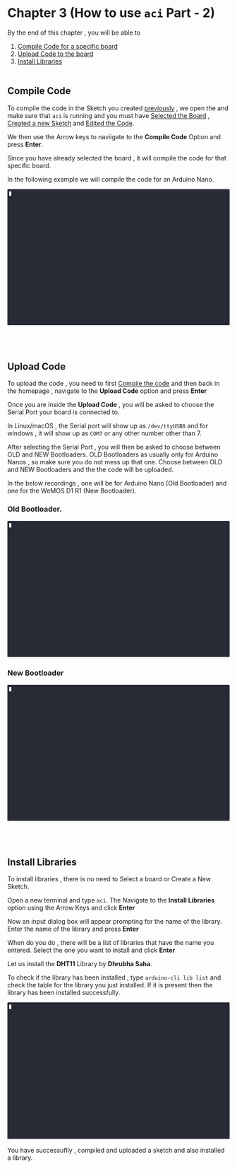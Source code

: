 # Chapter 3 (How to use `aci` Part - 2)

By the end of this chapter , you will be able to 

1. [Compile Code for a specific board](#compile-code)
2. [Upload Code to the board](#upload-code)
3. [Install Libraries](#install-libraries)
<br><br>
## Compile Code

To compile the code in the Sketch you created [previously](./chapter_2.md#edit-a-sketch) , we open the
and make sure that `aci` is running and you must have [Selected the Board](./chapter_2.md#select-a-board) , 
[Created a new Sketch](./chapter_2.md#create-a-new-sketch) and [Edited the Code](./chapter_2.md#edit-a-sketch). 

We then use the Arrow keys to naviigate to the **Compile Code** Option and press **Enter**. 

Since you have already selected the board , it will compile the code for that specific board. 

In the following example we will compile the code for an Arduino Nano. 

![compile code gif](images/recordings/compile_code.gif)

<br><br>

## Upload Code

To upload the code , you need to first [Compile the code](#compile-code) and then back in the homepage , 
navigate to the **Upload Code** option and press **Enter**

Once you are inside the **Upload Code** , you will be asked to choose the Serial Port your board
is connected to. 

In Linux/macOS , the Serial port will show up as `/dev/ttyUSB0` and for windows , it will show up as
`COM7` or any other number other than 7. 

After selecting the Serial Port , you will then be asked to choose between OLD and NEW Bootloaders. 
OLD Bootloaders as usually only for Arduino Nanos , so make sure you do not mess up that one. 
Choose between OLD and NEW Bootloaders and the the code will be uploaded. 

In the below recordings , one will be for Arduino Nano (Old Bootloader) and one for the WeMOS D1 R1
(New Bootloader). 

### Old Bootloader.

![Old Bootloader](images/recordings/upload_code_old.gif)

### New Bootloader

![New Bootloader](images/recordings/upload_code_new.gif)

<br><br>

## Install Libraries

To install libraries , there is no need to Select a board or Create a New Sketch. 

Open a new terminal and type `aci`. 
The Navigate to the **Install Libraries** option using the Arrow Keys and click **Enter**

Now an input dialog box will appear prompting for the name of the library. 
Enter the name of the library and press **Enter**

When do you do , there will be a list of libraries that have the name you entered. 
Select the one you want to install and click **Enter**

Let us install the **DHT11** Library by **Dhrubha Saha**. 

To check if the library has been installed , type `arduino-cli lib list` and check the table
for the library you just installed. If it is present then the library has been installed successfully. 

![Lib Install](images/recordings/lib_install.gif)

You have successuflly , compiled and uploaded a sketch and also installed a library. 
